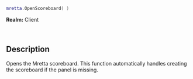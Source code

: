 ```lua
mretta.OpenScoreboard( )
```

**Realm:** Client

<br>

## Description
Opens the Mretta scoreboard. This function automatically handles creating the scoreboard if the panel is missing.